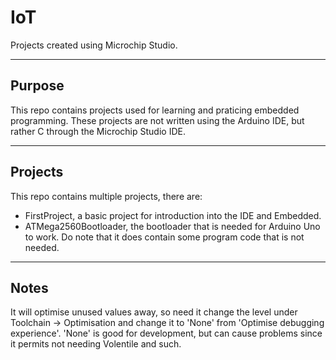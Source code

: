 
# IoT

Projects created using Microchip Studio.

---

## Purpose

This repo contains projects used for learning and praticing embedded programming. 
These projects are not written using the Arduino IDE, but rather C through the Microchip Studio IDE.

---

## Projects

This repo contains multiple projects, there are: 
 - FirstProject, a basic project for introduction into the IDE and Embedded.
 - ATMega2560Bootloader, the bootloader that is needed for Arduino Uno to work. Do note that it does contain some program code that is not needed. 

---

## Notes

It will optimise unused values away, so need it change the level under Toolchain -> Optimisation and change it to 'None' from 'Optimise debugging experience'. 'None' is good for development, but can cause problems since it permits not needing Volentile and such.




